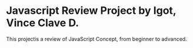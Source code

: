 # Javascript Review Project by Igot, Vince Clave D.
This projectis a review of JavaScript Concept, from beginner to advanced.